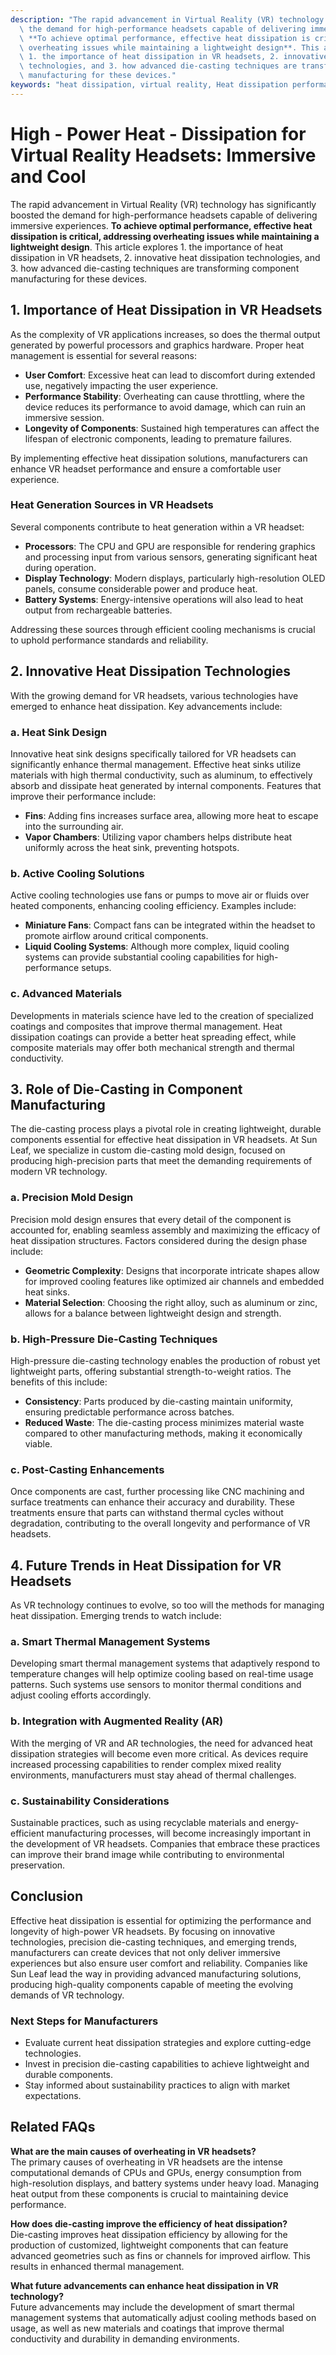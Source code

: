 ```yaml
---
description: "The rapid advancement in Virtual Reality (VR) technology has significantly boosted\
  \ the demand for high-performance headsets capable of delivering immersive experiences.\
  \ **To achieve optimal performance, effective heat dissipation is critical, addressing\
  \ overheating issues while maintaining a lightweight design**. This article explores\
  \ 1. the importance of heat dissipation in VR headsets, 2. innovative heat dissipation\
  \ technologies, and 3. how advanced die-casting techniques are transforming component\
  \ manufacturing for these devices."
keywords: "heat dissipation, virtual reality, Heat dissipation performance, Die casting process"
---
```

# High - Power Heat - Dissipation for Virtual Reality Headsets: Immersive and Cool

The rapid advancement in Virtual Reality (VR) technology has significantly boosted the demand for high-performance headsets capable of delivering immersive experiences. **To achieve optimal performance, effective heat dissipation is critical, addressing overheating issues while maintaining a lightweight design**. This article explores 1. the importance of heat dissipation in VR headsets, 2. innovative heat dissipation technologies, and 3. how advanced die-casting techniques are transforming component manufacturing for these devices.

## 1. Importance of Heat Dissipation in VR Headsets

As the complexity of VR applications increases, so does the thermal output generated by powerful processors and graphics hardware. Proper heat management is essential for several reasons:

- **User Comfort**: Excessive heat can lead to discomfort during extended use, negatively impacting the user experience.
- **Performance Stability**: Overheating can cause throttling, where the device reduces its performance to avoid damage, which can ruin an immersive session.
- **Longevity of Components**: Sustained high temperatures can affect the lifespan of electronic components, leading to premature failures.

By implementing effective heat dissipation solutions, manufacturers can enhance VR headset performance and ensure a comfortable user experience.

### Heat Generation Sources in VR Headsets

Several components contribute to heat generation within a VR headset:

- **Processors**: The CPU and GPU are responsible for rendering graphics and processing input from various sensors, generating significant heat during operation.
- **Display Technology**: Modern displays, particularly high-resolution OLED panels, consume considerable power and produce heat.
- **Battery Systems**: Energy-intensive operations will also lead to heat output from rechargeable batteries.

Addressing these sources through efficient cooling mechanisms is crucial to uphold performance standards and reliability.

## 2. Innovative Heat Dissipation Technologies

With the growing demand for VR headsets, various technologies have emerged to enhance heat dissipation. Key advancements include:

### a. Heat Sink Design

Innovative heat sink designs specifically tailored for VR headsets can significantly enhance thermal management. Effective heat sinks utilize materials with high thermal conductivity, such as aluminum, to effectively absorb and dissipate heat generated by internal components. Features that improve their performance include:

- **Fins**: Adding fins increases surface area, allowing more heat to escape into the surrounding air.
- **Vapor Chambers**: Utilizing vapor chambers helps distribute heat uniformly across the heat sink, preventing hotspots.

### b. Active Cooling Solutions

Active cooling technologies use fans or pumps to move air or fluids over heated components, enhancing cooling efficiency. Examples include:

- **Miniature Fans**: Compact fans can be integrated within the headset to promote airflow around critical components.
- **Liquid Cooling Systems**: Although more complex, liquid cooling systems can provide substantial cooling capabilities for high-performance setups.

### c. Advanced Materials

Developments in materials science have led to the creation of specialized coatings and composites that improve thermal management. Heat dissipation coatings can provide a better heat spreading effect, while composite materials may offer both mechanical strength and thermal conductivity.

## 3. Role of Die-Casting in Component Manufacturing

The die-casting process plays a pivotal role in creating lightweight, durable components essential for effective heat dissipation in VR headsets. At Sun Leaf, we specialize in custom die-casting mold design, focused on producing high-precision parts that meet the demanding requirements of modern VR technology.

### a. Precision Mold Design

Precision mold design ensures that every detail of the component is accounted for, enabling seamless assembly and maximizing the efficacy of heat dissipation structures. Factors considered during the design phase include:

- **Geometric Complexity**: Designs that incorporate intricate shapes allow for improved cooling features like optimized air channels and embedded heat sinks.
- **Material Selection**: Choosing the right alloy, such as aluminum or zinc, allows for a balance between lightweight design and strength.

### b. High-Pressure Die-Casting Techniques

High-pressure die-casting technology enables the production of robust yet lightweight parts, offering substantial strength-to-weight ratios. The benefits of this include:

- **Consistency**: Parts produced by die-casting maintain uniformity, ensuring predictable performance across batches.
- **Reduced Waste**: The die-casting process minimizes material waste compared to other manufacturing methods, making it economically viable.

### c. Post-Casting Enhancements

Once components are cast, further processing like CNC machining and surface treatments can enhance their accuracy and durability. These treatments ensure that parts can withstand thermal cycles without degradation, contributing to the overall longevity and performance of VR headsets.

## 4. Future Trends in Heat Dissipation for VR Headsets

As VR technology continues to evolve, so too will the methods for managing heat dissipation. Emerging trends to watch include:

### a. Smart Thermal Management Systems

Developing smart thermal management systems that adaptively respond to temperature changes will help optimize cooling based on real-time usage patterns. Such systems use sensors to monitor thermal conditions and adjust cooling efforts accordingly.

### b. Integration with Augmented Reality (AR)

With the merging of VR and AR technologies, the need for advanced heat dissipation strategies will become even more critical. As devices require increased processing capabilities to render complex mixed reality environments, manufacturers must stay ahead of thermal challenges.

### c. Sustainability Considerations

Sustainable practices, such as using recyclable materials and energy-efficient manufacturing processes, will become increasingly important in the development of VR headsets. Companies that embrace these practices can improve their brand image while contributing to environmental preservation.

## Conclusion

Effective heat dissipation is essential for optimizing the performance and longevity of high-power VR headsets. By focusing on innovative technologies, precision die-casting techniques, and emerging trends, manufacturers can create devices that not only deliver immersive experiences but also ensure user comfort and reliability. Companies like Sun Leaf lead the way in providing advanced manufacturing solutions, producing high-quality components capable of meeting the evolving demands of VR technology.

### Next Steps for Manufacturers

- Evaluate current heat dissipation strategies and explore cutting-edge technologies.
- Invest in precision die-casting capabilities to achieve lightweight and durable components.
- Stay informed about sustainability practices to align with market expectations.

## Related FAQs

**What are the main causes of overheating in VR headsets?**  
The primary causes of overheating in VR headsets are the intense computational demands of CPUs and GPUs, energy consumption from high-resolution displays, and battery systems under heavy load. Managing heat output from these components is crucial to maintaining device performance.

**How does die-casting improve the efficiency of heat dissipation?**  
Die-casting improves heat dissipation efficiency by allowing for the production of customized, lightweight components that can feature advanced geometries such as fins or channels for improved airflow. This results in enhanced thermal management.

**What future advancements can enhance heat dissipation in VR technology?**  
Future advancements may include the development of smart thermal management systems that automatically adjust cooling methods based on usage, as well as new materials and coatings that improve thermal conductivity and durability in demanding environments.
